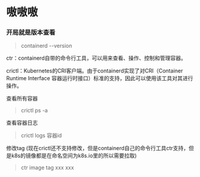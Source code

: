 # 嗷嗷嗷

### 开局就是版本查看
> containerd --version

ctr：containerd自带的命令行工具，可以用来查看、操作、控制和管理容器。

crictl：Kubernetes的CRI客户端。由于containerd实现了对CRI（Container Runtime Interface 容器运行时接口）标准的支持，因此可以使用该工具对其进行操作。

查看所有容器
> crictl ps -a

查看容器日志
> crictl logs 容器id

修改tag (现在crictl还不支持修改，但是containerd自己的命令行工具ctr支持，但是k8s的镜像都是在命名空间为k8s.io里的所以需要拉取)
> ctr image tag xxx xxx